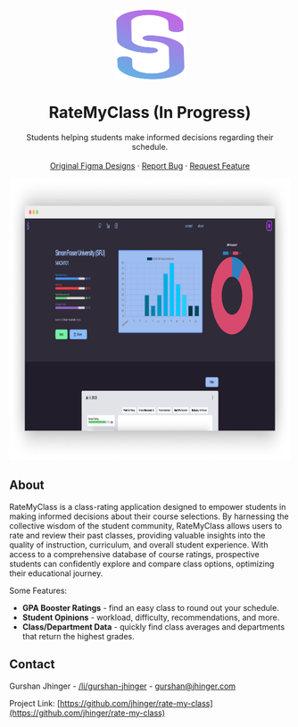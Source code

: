 <!-- PROJECT LOGO -->
<br />
<div align="center">
  <a href="https://github.com/jhinger/rate-my-class">
    <img src="public/static/logo-2.svg" alt="Logo" width="125" height="125">
  </a>

  <h1 align="center">RateMyClass (In Progress)</h1>

  <p align="center">
    Students helping students make informed decisions regarding their schedule.
    <br />
    <br />
    <a href="https://www.figma.com/file/XIzxWbceRAJglpH5X4KP6S/RateMyClass?type=design&node-id=0%3A1&mode=design&t=YXUUj8b9HVF7YOve-1">Original Figma Designs</a>
    ·
    <a href="https://github.com/jhinger/rate-my-class/issues">Report Bug</a>
    ·
    <a href="https://github.com/jhinger/rate-my-class/issues">Request Feature</a>
  </p>
</div>

<div align="center">
  <a href="">
    <img src="public/static/landingpage.png" alt="Logo" width="1000" height="505">
  </a>
</div>

<!-- About -->
## About

RateMyClass is a class-rating application designed to empower students in making informed decisions about their course selections. By harnessing the collective wisdom of the student community, RateMyClass allows users to rate and review their past classes, providing valuable insights into the quality of instruction, curriculum, and overall student experience. With access to a comprehensive database of course ratings, prospective students can confidently explore and compare class options, optimizing their educational journey.

Some Features:
* <strong>GPA Booster Ratings</strong> - find an easy class to round out your schedule.
* <strong>Student Opinions</strong> - workload, difficulty, recommendations, and more.
* <strong>Class/Department Data</strong> - quickly find class averages and departments that return the highest grades.

## Contact

Gurshan Jhinger - [/li/gurshan-jhinger](https://www.linkedin.com/in/gurshan-jhinger/) - gurshan@jhinger.com

Project Link: [https://github.com/jhinger/rate-my-class](https://github.com/jhinger/rate-my-class)
